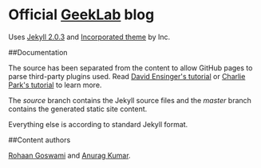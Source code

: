 # Official [GeekLab](http://geeklab.in) blog
Uses [Jekyll 2.0.3](http://jekyllrb.com/) and [Incorporated theme](http://incorporated.sendtoinc.com/) by Inc.

##Documentation

The source has been separated from the content to allow GitHub pages to parse third-party plugins used. Read [David Ensinger's tutorial](http://davidensinger.com/2013/04/deploying-jekyll-to-github-pages/) or [Charlie Park's tutorial](http://charliepark.org/jekyll-with-plugins/) to learn more.

The *source* branch contains the Jekyll source files and the *master* branch contains the generated static site content.

Everything else is according to standard Jekyll format.

##Content authors

[Rohaan Goswami](https://github.com/rohaan911/) and [Anurag Kumar](https://github.com/anurag619).